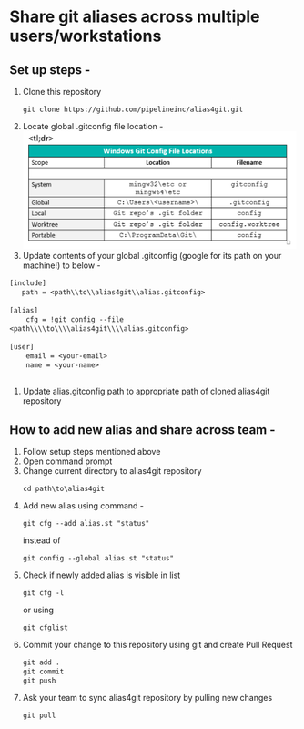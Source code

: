 # Share git aliases across multiple users/workstations

## Set up steps -  

1. Clone this repository 
   ```
   git clone https://github.com/pipelineinc/alias4git.git
   ```
2. Locate global .gitconfig file location - 
   ![Alt text](image_gitconfigpaths.png)
3. Update contents of your global .gitconfig (google for its path on your machine!) to below - 
```
[include]
   path = <path\\to\\alias4git\\alias.gitconfig>

[alias]
	cfg = !git config --file <path\\\\to\\\\alias4git\\\\alias.gitconfig>
	
[user]
	email = <your-email>
	name = <your-name>
	
```

1. Update alias.gitconfig path to appropriate path of cloned alias4git repository

## How to add new alias and share across team -
1. Follow setup steps mentioned above
2. Open command prompt 
3. Change current directory to alias4git repository
   ```
   cd path\to\alias4git
   ```
4. Add new alias using command -
	```
	git cfg --add alias.st "status"
	```
	instead of 
	```
	git config --global alias.st "status"
	```
5. Check if newly added alias is visible in list 
   ```
   git cfg -l
   ```
   or using 
   ```
   git cfglist
   ```
6. Commit your change to this repository using git and create Pull Request
   ```
   git add .
   git commit 
   git push
   ```
7. Ask your team to sync alias4git repository by pulling new changes
   ```
   git pull
   ```



